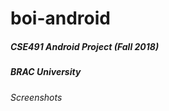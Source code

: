# boi-android
##### CSE491 Android Project (Fall 2018)
##### BRAC University


###### Screenshots
[Login]: https://raw.githubusercontent.com/anotherChowdhury/boi-android/master/screenshots/login.jpg "Login"
[Main Activity]: https://raw.githubusercontent.com/anotherChowdhury/boi-android/master/screenshots/mainactivity.jpg "MainActivity"
[Main Activity #2]: https://raw.githubusercontent.com/anotherChowdhury/boi-android/master/screenshots/mainactivity2.jpg "MainActivity#2"
[Post]: https://raw.githubusercontent.com/anotherChowdhury/boi-android/master/screenshots/post.jpg "Post"
[Signup]: https://raw.githubusercontent.com/anotherChowdhury/boi-android/master/screenshots/signup.jpg "Signup"
